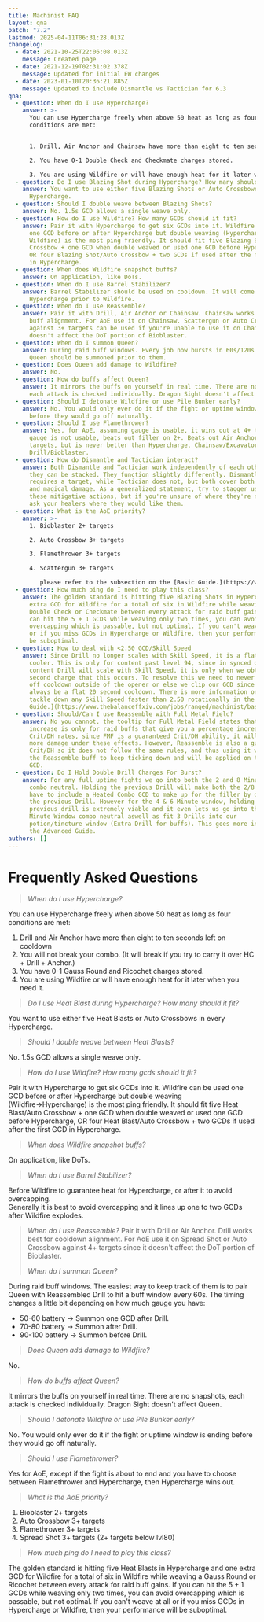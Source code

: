 ```yaml
---
title: Machinist FAQ
layout: qna
patch: "7.2"
lastmod: 2025-04-11T06:31:28.013Z
changelog:
  - date: 2021-10-25T22:06:08.013Z
    message: Created page
  - date: 2021-12-19T02:31:02.378Z
    message: Updated for initial EW changes
  - date: 2023-01-10T20:36:21.885Z
    message: Updated to include Dismantle vs Tactician for 6.3
qna:
  - question: When do I use Hypercharge?
    answer: >-
      You can use Hypercharge freely when above 50 heat as long as four
      conditions are met:


      1. Drill, Air Anchor and Chainsaw have more than eight to ten seconds left on cooldown.

      2. You have 0-1 Double Check and Checkmate charges stored.

      3. You are using Wildfire or will have enough heat for it later when you need it.
  - question: Do I use Blazing Shot during Hypercharge? How many should it fit?
    answer: You want to use either five Blazing Shots or Auto Crossbows in every
      Hypercharge.
  - question: Should I double weave between Blazing Shots?
    answer: No. 1.5s GCD allows a single weave only.
  - question: How do I use Wildfire? How many GCDs should it fit?
    answer: Pair it with Hypercharge to get six GCDs into it. Wildfire can be used
      one GCD before or after Hypercharge but double weaving (Hypercharge→
      Wildfire) is the most ping friendly. It should fit five Blazing Shot/Auto
      Crossbow + one GCD when double weaved or used one GCD before Hypercharge,
      OR four Blazing Shot/Auto Crossbow + two GCDs if used after the first GCD
      in Hypercharge.
  - question: When does Wildfire snapshot buffs?
    answer: On application, like DoTs.
  - question: When do I use Barrel Stabilizer?
    answer: Barrel Stabilizer should be used on cooldown. It will come up during the
      Hypercharge prior to Wildfire.
  - question: When do I use Reassemble?
    answer: Pair it with Drill, Air Anchor or Chainsaw. Chainsaw works best for raid
      buff alignment. For AoE use it on Chainsaw. Scattergun or Auto Crossbow
      against 3+ targets can be used if you're unable to use it on Chainsaw. It
      doesn't affect the DoT portion of Bioblaster.
  - question: When do I summon Queen?
    answer: During raid buff windows. Every job now bursts in 60s/120s windows, and
      Queen should be summoned prior to them.
  - question: Does Queen add damage to Wildfire?
    answer: No.
  - question: How do buffs affect Queen?
    answer: It mirrors the buffs on yourself in real time. There are no snapshots,
      each attack is checked individually. Dragon Sight doesn't affect Queen.
  - question: Should I detonate Wildfire or use Pile Bunker early?
    answer: No. You would only ever do it if the fight or uptime window is ending
      before they would go off naturally.
  - question: Should I use Flamethrower?
    answer: Yes, for AoE, assuming gauge is usable, it wins out at 4+ targets, if
      gauge is not usable, beats out filler on 2+. Beats out Air Anchor on 6+
      targets, but is never better than Hypercharge, Chainsaw/Excavator, and
      Drill/Bioblaster.
  - question: How do Dismantle and Tactician interact?
    answer: Both Dismantle and Tactician work independently of each other, meaning
      they can be stacked. They function slightly differently. Dismantle
      requires a target, while Tactician does not, but both cover both physical
      and magical damage. As a generalized statement, try to stagger usage of
      these mitigative actions, but if you're unsure of where they're needed,
      ask your healers where they would like them.
  - question: What is the AoE priority?
    answer: >-
      1. Bioblaster 2+ targets

      2. Auto Crossbow 3+ targets

      3. Flamethrower 3+ targets

      4. Scattergun 3+ targets

         please refer to the subsection on the [Basic Guide.](https://www.thebalanceffxiv.com/jobs/ranged/machinist/basic-guide/)
  - question: How much ping do I need to play this class?
    answer: The golden standard is hitting five Blazing Shots in Hypercharge and one
      extra GCD for Wildfire for a total of six in Wildfire while weaving a
      Double Check or Checkmate between every attack for raid buff gains. If you
      can hit the 5 + 1 GCDs while weaving only two times, you can avoid
      overcapping which is passable, but not optimal. If you can't weave at all
      or if you miss GCDs in Hypercharge or Wildfire, then your performance will
      be suboptimal.
  - question: How to deal with <2.50 GCD/Skill Speed
    answer: Since Drill no longer scales with Skill Speed, it is a flat 20 second
      cooler. This is only for content past level 94, since in synced down
      content Drill will scale with Skill Speed, it is only when we obtain the
      second charge that this occurs. To resolve this we need to never use Drill
      off cooldown outside of the opener or else we clip our GCD since it will
      always be a flat 20 second cooldown. There is more information on how to
      tackle down any Skill Speed faster than 2.50 rotationally in the [Basic
      Guide.](https://www.thebalanceffxiv.com/jobs/ranged/machinist/basic-guide/)
  - question: Should/Can I use Reassemble with Full Metal Field?
    answer: No you cannot, the tooltip for Full Metal Field states that the damage
      increase is only for raid buffs that give you a percentage increase for
      Crit/DH rates, since FMF is a guaranteed Crit/DH ability, it will gain
      more damage under these effects. However, Reassemble is also a guaranteed
      Crit/DH so it does not follow the same rules, and thus using it will cause
      the Reassemble buff to keep ticking down and will be applied on the next
      GCD.
  - question: Do I Hold Double Drill Charges For Burst?
    answer: For any full uptime fights we go into both the 2 and 8 Minute windows
      combo neutral. Holding the previous Drill will make both the 2/8 windows
      have to include a Heated Combo GCD to make up for the filler by delaying
      the previous Drill. However for the 4 & 6 Minute window, holding the
      previous drill is extremely viable and it even lets us go into the 6
      Minute Window combo neutral aswell as fit 3 Drills into our
      potion/tincture window (Extra Drill for buffs). This goes more in depth on
      the Advanced Guide.
authors: []
---
```

# Frequently Asked Questions

> *When do I use Hypercharge?*

You can use Hypercharge freely when above 50 heat as long as four conditions are met:

1. Drill and Air Anchor have more than eight to ten seconds left on cooldown
2. You will not break your combo. (It will break if you try to carry it over HC + Drill + Anchor.)
3. You have 0-1 Gauss Round and Ricochet charges stored.
4. You are using Wildfire or will have enough heat for it later when you need it.

> *Do I use Heat Blast during Hypercharge? How many should it fit?*

You want to use either five Heat Blasts or Auto Crossbows in every Hypercharge.

> *Should I double weave between Heat Blasts?*

No. 1.5s GCD allows a single weave only.

> *How do I use Wildfire? How many gcds should it fit?*

Pair it with Hypercharge to get six GCDs into it. Wildfire can be used one GCD before or after Hypercharge but double weaving (Wildfire→Hypercharge) is the most ping friendly. It should fit five Heat Blast/Auto Crossbow + one GCD when double weaved or used one GCD before Hypercharge, OR four Heat Blast/Auto Crossbow + two GCDs if used after the first GCD in Hypercharge.

> *When does Wildfire snapshot buffs?*

On application, like DoTs.

> *When do I use Barrel Stabilizer?*

Before Wildfire to guarantee heat for Hypercharge, or after it to avoid overcapping.\
Generally it is best to avoid overcapping and it lines up one to two GCDs after Wildfire explodes.

> *When do I use Reassemble?*
> Pair it with Drill or Air Anchor. Drill works best for cooldown alignment. For AoE use it on Spread Shot or Auto Crossbow against 4+ targets since it doesn't affect the DoT portion of Bioblaster.
>
> *When do I summon Queen?*

During raid buff windows. The easiest way to keep track of them is to pair Queen with Reassembled Drill to hit a buff window every 60s. The timing changes a little bit depending on how much gauge you have:

* 50-60 battery → Summon one GCD after Drill.
* 70-80 battery → Summon after Drill.
* 90-100 battery → Summon before Drill.

> *Does Queen add damage to Wildfire?*

No.

> *How do buffs affect Queen?*

It mirrors the buffs on yourself in real time. There are no snapshots, each attack is checked individually. Dragon Sight doesn't affect Queen.

> *Should I detonate Wildfire or use Pile Bunker early?*

No. You would only ever do it if the fight or uptime window is ending before they would go off naturally.

> *Should I use Flamethrower?*

Yes for AoE, except if the fight is about to end and you have to choose between Flamethrower and Hypercharge, then Hypercharge wins out.

> *What is the AoE priority?*

1. Bioblaster 2+ targets
2. Auto Crossbow 3+ targets
3. Flamethrower 3+ targets
4. Spread Shot 3+ targets (2+ targets below lvl80)

> *How much ping do I need to play this class?*

The golden standard is hitting five Heat Blasts in Hypercharge and one extra GCD for Wildfire for a total of six in Wildfire while weaving a Gauss Round or Ricochet between every attack for raid buff gains. If you can hit the 5 + 1 GCDs while weaving only two times, you can avoid overcapping which is passable, but not optimal. If you can't weave at all or if you miss GCDs in Hypercharge or Wildfire, then your performance will be suboptimal.